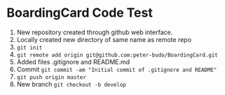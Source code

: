 BoardingCard Code Test
=========

  1. New repository created through github web interface.
  2. Locally created new directory of same name as remote repo
  3. `git init`
  4. `git remote add origin git@github.com:peter-budo/BoardingCard.git`
  5. Added files .gitignore and README.md
  6. Commit `git commit -am "Initial commit of .gitignore and README"`
  7. `git push origin master`
  8. New branch `git checkout -b develop`

